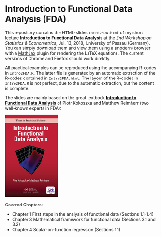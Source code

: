 # Introduction to Functional Data Analysis (FDA)

This repository contains the HTML-slides `Intro2FDA.html` of my short lecture **Introduction to Functional Data Analysis** at the *2nd Workshop on Statistics & Econometrics*, Jul. 13, 2018, University of Passau (Germany). You can simply download them and view them using a (modern) browser with a [MathJax](http://mathjax.org/) plugin for rendering the LaTeX equations. The current versions of Chrome and Firefox should work direktly.

All practical examples can be reproduced using the accompanying R-codes in `Intro2FDA.R`. The latter file is generated by an automatic extraction of the R-codes contained in `Intro2FDA.html`. The layout of the R-codes in `Intro2FDA.R` is not perfect, due to the automatic extraction, but the content is complete.

The slides are mainly based on the great textbook [**Introduction to Functional Data Analysis**](https://www.crcpress.com/Introduction-to-Functional-Data-Analysis/Kokoszka-Reimherr/p/book/9781498746342) of Piotr Kokoszka and Matthew Reimherr (two well-known experts in FDA):

<img src="images/IntroFDA_Book.png" width="175px"/>

Covered Chapters: 

 - Chapter 1 First steps in the analysis of functional data (Sections 1.1-1.4)
 - Chapter 3 Mathematical framework for functional data (Sections 3.1 and 3.2)
 - Chapter 4 Scalar-on-function regression (Sections 1.1)



